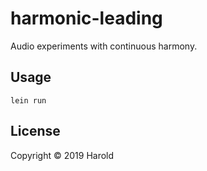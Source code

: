# harmonic-leading

Audio experiments with continuous harmony.

## Usage

`lein run`

## License

Copyright © 2019 Harold